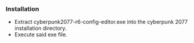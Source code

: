 ### Installation
- Extract cyberpunk2077-r6-config-editor.exe into the cyberpunk 2077 installation directory.
- Execute said exe file.
